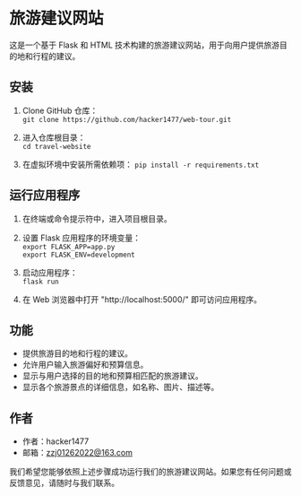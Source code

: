 # 旅游建议网站

这是一个基于 Flask 和 HTML 技术构建的旅游建议网站，用于向用户提供旅游目的地和行程的建议。

## 安装

1. Clone GitHub 仓库：  
```git clone https://github.com/hacker1477/web-tour.git```

2. 进入仓库根目录：  
```cd travel-website```

3. 在虚拟环境中安装所需依赖项：
```pip install -r requirements.txt```

## 运行应用程序

1. 在终端或命令提示符中，进入项目根目录。

2. 设置 Flask 应用程序的环境变量：  
```export FLASK_APP=app.py```  
```export FLASK_ENV=development```

3. 启动应用程序：  
`flask run`

4. 在 Web 浏览器中打开 "http://localhost:5000/" 即可访问应用程序。

## 功能

- 提供旅游目的地和行程的建议。
- 允许用户输入旅游偏好和预算信息。
- 显示与用户选择的目的地和预算相匹配的旅游建议。
- 显示各个旅游景点的详细信息，如名称、图片、描述等。

## 作者

- 作者：hacker1477
- 邮箱：zzj01262022@163.com

我们希望您能够依照上述步骤成功运行我们的旅游建议网站。如果您有任何问题或反馈意见，请随时与我们联系。
